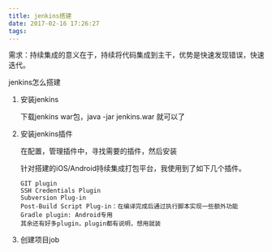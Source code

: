 ```yaml
---
title: jenkins搭建
date: 2017-02-16 17:26:27
tags:
---
```

需求：持续集成的意义在于，持续将代码集成到主干，优势是快速发现错误，快速迭代。

jenkins怎么搭建

1. 安装jenkins

    下载jenkins war包，java -jar jenkins.war 就可以了
    
2. 安装jenkins插件
    
    在配置，管理插件中，寻找需要的插件，然后安装
    
    针对搭建的iOS/Android持续集成打包平台，我使用到了如下几个插件。
   
       GIT plugin
       SSH Credentials Plugin
       Subversion Plug-in
       Post-Build Script Plug-in：在编译完成后通过执行脚本实现一些额外功能
       Gradle plugin: Android专用
       其余还有好多plugin，plugin都有说明，想用就装

3. 创建项目job
